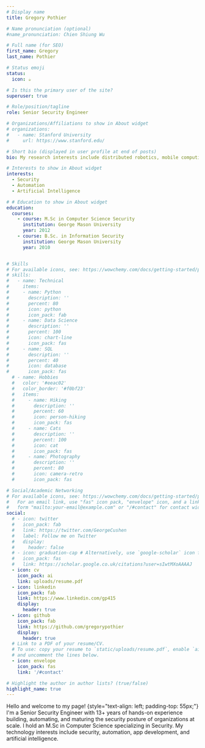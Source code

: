 ```yaml
---
# Display name
title: Gregory Pothier

# Name pronunciation (optional)
#name_pronunciation: Chien Shiung Wu

# Full name (for SEO)
first_name: Gregory
last_name: Pothier

# Status emoji
status:
  icon: ☕️

# Is this the primary user of the site?
superuser: true

# Role/position/tagline
role: Senior Security Engineer

# Organizations/Affiliations to show in About widget
# organizations:
#   - name: Stanford University
#     url: https://www.stanford.edu/

# Short bio (displayed in user profile at end of posts)
bio: My research interests include distributed robotics, mobile computing and programmable matter.

# Interests to show in About widget
interests:
  - Security
  - Automation
  - Artificial Intelligence

# # Education to show in About widget
education:
  courses:
    - course: M.Sc in Computer Science Security
      institution: George Mason University
      year: 2012
    - course: B.Sc. in Information Security
      institution: George Mason University
      year: 2010


# Skills
# For available icons, see: https://wowchemy.com/docs/getting-started/page-builder/#icons
# skills:
#   - name: Technical
#     items:
#     - name: Python
#       description: ''
#       percent: 80
#       icon: python
#       icon_pack: fab
#     - name: Data Science
#       description: ''
#       percent: 100
#       icon: chart-line
#       icon_pack: fas
#     - name: SQL
#       description: ''
#       percent: 40
#       icon: database
#       icon_pack: fas
  # - name: Hobbies
  #   color: '#eeac02'
  #   color_border: '#f0bf23'
  #   items:
  #     - name: Hiking
  #       description: ''
  #       percent: 60
  #       icon: person-hiking
  #       icon_pack: fas
  #     - name: Cats
  #       description: ''
  #       percent: 100
  #       icon: cat
  #       icon_pack: fas
  #     - name: Photography
  #       description: ''
  #       percent: 80
  #       icon: camera-retro
  #       icon_pack: fas

# Social/Academic Networking
# For available icons, see: https://wowchemy.com/docs/getting-started/page-builder/#icons
#   For an email link, use "fas" icon pack, "envelope" icon, and a link in the
#   form "mailto:your-email@example.com" or "/#contact" for contact widget.
social:
  # - icon: twitter
  #   icon_pack: fab
  #   link: https://twitter.com/GeorgeCushen
  #   label: Follow me on Twitter
  #   display:
  #     header: false
  # - icon: graduation-cap # Alternatively, use `google-scholar` icon from `ai` icon pack
  #   icon_pack: fas
  #   link: https://scholar.google.co.uk/citations?user=sIwtMXoAAAAJ
  - icon: cv
    icon_pack: ai
    link: uploads/resume.pdf
  - icon: linkedin
    icon_pack: fab
    link: https://www.linkedin.com/gp415
    display:
      header: true
  - icon: github
    icon_pack: fab
    link: https://github.com/gregorypothier
    display:
      header: true
  # Link to a PDF of your resume/CV.
  # To use: copy your resume to `static/uploads/resume.pdf`, enable `ai` icons in `params.yaml`,
  # and uncomment the lines below.
  - icon: envelope
    icon_pack: fas
    link: '/#contact'

# Highlight the author in author lists? (true/false)
highlight_name: true
---
```


Hello and welcome to my page! 
{style="text-align: left; padding-top: 55px;"}
I'm a Senior Security Engineer with 13+ years of hands-on experience building, automating, and maturing the security posture of organizations at scale. I hold an M.Sc in Computer Science specializing in Security. My technology interests include security, automation, app development, and artificial intelligence.